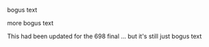 bogus text

more bogus text

This had been updated for the 698 final ... but it's still just bogus text
